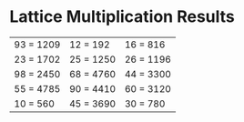 # Lattice Multiplication Results

|   |   |   |
|---|---|---|
| 93 = 1209 | 12 = 192 | 16 = 816 |
| 23 = 1702 | 25 = 1250 | 26 = 1196 |
| 98 = 2450 | 68 = 4760 | 44 = 3300 |
| 55 = 4785 | 90 = 4410 | 60 = 3120 |
| 10 = 560 | 45 = 3690 | 30 = 780 |
